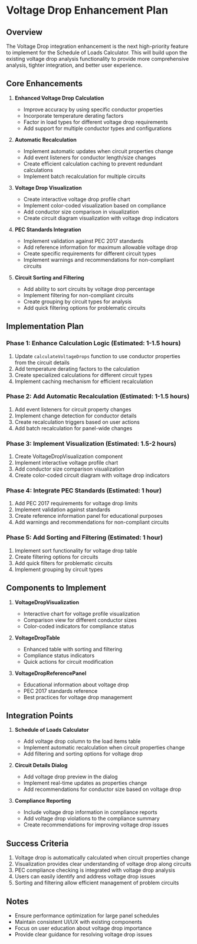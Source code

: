 # Voltage Drop Enhancement Plan

## Overview
The Voltage Drop integration enhancement is the next high-priority feature to implement for the Schedule of Loads Calculator. This will build upon the existing voltage drop analysis functionality to provide more comprehensive analysis, tighter integration, and better user experience.

## Core Enhancements

1. **Enhanced Voltage Drop Calculation**
   - Improve accuracy by using specific conductor properties
   - Incorporate temperature derating factors
   - Factor in load types for different voltage drop requirements
   - Add support for multiple conductor types and configurations

2. **Automatic Recalculation**
   - Implement automatic updates when circuit properties change
   - Add event listeners for conductor length/size changes
   - Create efficient calculation caching to prevent redundant calculations
   - Implement batch recalculation for multiple circuits

3. **Voltage Drop Visualization**
   - Create interactive voltage drop profile chart
   - Implement color-coded visualization based on compliance
   - Add conductor size comparison in visualization
   - Create circuit diagram visualization with voltage drop indicators

4. **PEC Standards Integration**
   - Implement validation against PEC 2017 standards
   - Add reference information for maximum allowable voltage drop
   - Create specific requirements for different circuit types
   - Implement warnings and recommendations for non-compliant circuits

5. **Circuit Sorting and Filtering**
   - Add ability to sort circuits by voltage drop percentage
   - Implement filtering for non-compliant circuits
   - Create grouping by circuit types for analysis
   - Add quick filtering options for problematic circuits

## Implementation Plan

### Phase 1: Enhance Calculation Logic (Estimated: 1-1.5 hours)
1. Update `calculateVoltageDrops` function to use conductor properties from the circuit details
2. Add temperature derating factors to the calculation
3. Create specialized calculations for different circuit types
4. Implement caching mechanism for efficient recalculation

### Phase 2: Add Automatic Recalculation (Estimated: 1-1.5 hours)
1. Add event listeners for circuit property changes
2. Implement change detection for conductor details
3. Create recalculation triggers based on user actions
4. Add batch recalculation for panel-wide changes

### Phase 3: Implement Visualization (Estimated: 1.5-2 hours)
1. Create VoltageDropVisualization component
2. Implement interactive voltage profile chart
3. Add conductor size comparison visualization
4. Create color-coded circuit diagram with voltage drop indicators

### Phase 4: Integrate PEC Standards (Estimated: 1 hour)
1. Add PEC 2017 requirements for voltage drop limits
2. Implement validation against standards
3. Create reference information panel for educational purposes
4. Add warnings and recommendations for non-compliant circuits

### Phase 5: Add Sorting and Filtering (Estimated: 1 hour)
1. Implement sort functionality for voltage drop table
2. Create filtering options for circuits
3. Add quick filters for problematic circuits
4. Implement grouping by circuit types

## Components to Implement

1. **VoltageDropVisualization**
   - Interactive chart for voltage profile visualization
   - Comparison view for different conductor sizes
   - Color-coded indicators for compliance status

2. **VoltageDropTable**
   - Enhanced table with sorting and filtering
   - Compliance status indicators
   - Quick actions for circuit modification

3. **VoltageDropReferencePanel**
   - Educational information about voltage drop
   - PEC 2017 standards reference
   - Best practices for voltage drop management

## Integration Points

1. **Schedule of Loads Calculator**
   - Add voltage drop column to the load items table
   - Implement automatic recalculation when circuit properties change
   - Add filtering and sorting options for voltage drop

2. **Circuit Details Dialog**
   - Add voltage drop preview in the dialog
   - Implement real-time updates as properties change
   - Add recommendations for conductor size based on voltage drop

3. **Compliance Reporting**
   - Include voltage drop information in compliance reports
   - Add voltage drop violations to the compliance summary
   - Create recommendations for improving voltage drop issues

## Success Criteria

1. Voltage drop is automatically calculated when circuit properties change
2. Visualization provides clear understanding of voltage drop along circuits
3. PEC compliance checking is integrated with voltage drop analysis
4. Users can easily identify and address voltage drop issues
5. Sorting and filtering allow efficient management of problem circuits

## Notes
- Ensure performance optimization for large panel schedules
- Maintain consistent UI/UX with existing components
- Focus on user education about voltage drop importance
- Provide clear guidance for resolving voltage drop issues 